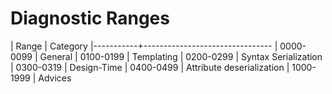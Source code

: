 # Diagnostic Ranges

| Range     | Category
|-----------+--------------------------------
| 0000-0099 | General
| 0100-0199 | Templating
| 0200-0299 | Syntax Serialization
| 0300-0319 | Design-Time
| 0400-0499 | Attribute deserialization
| 1000-1999 | Advices